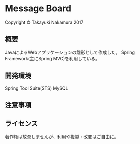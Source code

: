 # Message Board
Copyright © Takayuki Nakamura 2017

## 概要
JavaによるWebアプリケーションの雛形として作成した。
Spring Framework(主にSpring MVC)を利用している。

## 開発環境
Spring Tool Suite(STS)
MySQL

## 注意事項


## ライセンス
著作権は放棄しませんが、利用や複製・改変はご自由に。

